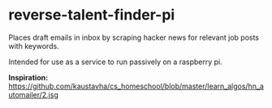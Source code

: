# reverse-talent-finder-pi
Places draft emails in inbox by scraping hacker news for relevant job posts with keywords.

Intended for use as a service to run passively on a raspberry pi.

**Inspiration:**
<https://github.com/kaustavha/cs_homeschool/blob/master/learn_algos/hn_automailer/2.js>g
